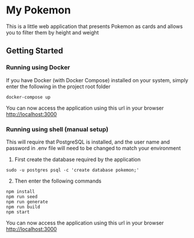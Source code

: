 # My Pokemon
This is a little web application that presents Pokemon as cards and allows you to filter them by height and weight

## Getting Started

### Running using Docker
If you have Docker (with Docker Compose) installed on your system, simply enter the following in the project root folder
````
docker-compose up
````
You can now access the application using this url in your browser 
[http://localhost:3000](http://localhost:3000)

### Running using shell (manual setup)
This will require that PostgreSQL is installed, and the user name and password in .env file will need to be changed to match your environment

1. First create the database required by the application
````
sudo -u postgres psql -c 'create database pokemon;'
````

2. Then enter the following commands
````
npm install
npm run seed
npm run generate
npm run build
npm start
````

You can now access the application using this url in your browser 
[http://localhost:3000](http://localhost:3000)
